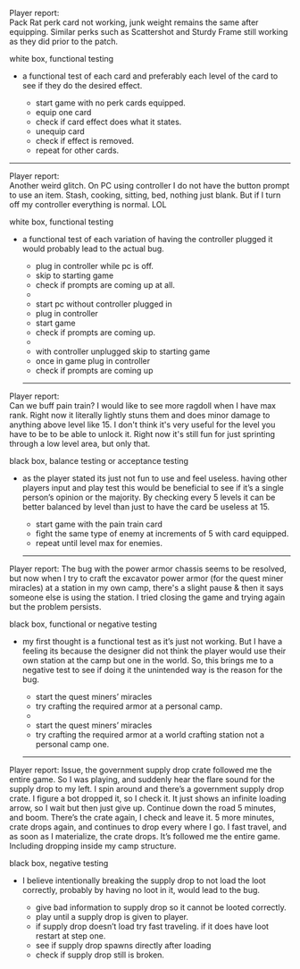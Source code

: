 Player report:  
Pack Rat perk card not working, junk weight remains the same after equipping. Similar perks such as Scattershot and Sturdy Frame still working as they did prior to the patch.

white box, functional testing 

* a functional test of each card and preferably each level of the card to see if they do the desired effect.

  * start game with no perk cards equipped.  
  * equip one card  
  * check if card effect does what it states.  
  * unequip card  
  * check if effect is removed.  
  * repeat for other cards.  
---
Player report:  
Another weird glitch. On PC using controller I do not have the button prompt to use an item. Stash, cooking, sitting, bed, nothing just blank. But if I turn off my controller everything is normal. LOL  

white box, functional testing  

* a functional test of each variation of having the controller plugged it would probably lead to the actual bug.  

  * plug in controller while pc is off. 
  * skip to starting game 
  * check if prompts are coming up at all.
  * 
  * start pc without controller plugged in 
  * plug in controller
  * start game
  * check if prompts are coming up.
  * 
  * with controller unplugged skip to starting game
  * once in game plug in controller 
  * check if prompts are coming up
  ---
  
Player report:  
Can we buff pain train? I would like to see more ragdoll when I have max rank. Right now it literally lightly stuns them and does minor damage to anything above level like 15. I don't think it's very useful for the level you have to be to be able to unlock it. Right now it's still fun for just sprinting through a low level area, but only that.  

black box, balance testing or acceptance testing  

* as the player stated its just not fun to use and feel useless. having other players input and play test this would be beneficial to see if it’s a single person’s opinion or the majority. By checking every 5 levels it can be better balanced by level than just to have the card be useless at 15.

  * start game with the pain train card 
  * fight the same type of enemy at increments of 5 with card equipped.
  * repeat until level max for enemies.
  ---
Player report:
The bug with the power armor chassis seems to be resolved, but now when I try to craft the excavator power armor (for the quest miner miracles) at a station in my own camp, there's a slight pause & then it says someone else is using the station. I tried closing the game and trying again but the problem persists.

black box, functional or negative testing

* my first thought is a functional test as it’s just not working. But I have a feeling its because the designer did not think the player would use their own station at the camp but one in the world.  So, this brings me to a negative test to see if doing it the unintended way is the reason for the bug. 

  * start the quest miners’ miracles
  * try crafting the required armor at a personal camp.
  * 
  * start the quest miners’ miracles 
  * try crafting the required armor at a world crafting station not a personal camp one.
  ---
Player report:
Issue, the government supply drop crate followed me the entire game.
So I was playing, and suddenly hear the flare sound for the supply drop to my left. I spin around and there’s a government supply drop crate. I figure a bot dropped it, so I check it. It just shows an infinite loading arrow, so I wait but then just give up. Continue down the road 5 minutes, and boom. There’s the crate again, I check and leave it. 5 more minutes, crate drops again, and continues to drop every where I go. I fast travel, and as soon as I materialize, the crate drops. It’s followed me the entire game. Including dropping inside my camp structure.

black box, negative testing

* I believe intentionally breaking the supply drop to not load the loot correctly, probably by having no loot in it, would lead to the bug. 

  * give bad information to supply drop so it cannot be looted correctly.
  * play until a supply drop is given to player.
  * if supply drop doesn’t load try fast traveling. if it does have loot restart at step one.
  * see if supply drop spawns directly after loading 
  * check if supply drop still is broken.
 
